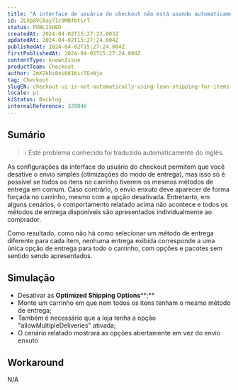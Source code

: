```yaml
---
title: "A interface de usuário do checkout não está usando automaticamente o 'envio enxuto' para itens sem métodos de envio comuns"
id: 2LXp8VCAay7Ic9MBfbtirT
status: PUBLISHED
createdAt: 2024-04-02T15:27:23.003Z
updatedAt: 2024-04-02T15:27:24.004Z
publishedAt: 2024-04-02T15:27:24.004Z
firstPublishedAt: 2024-04-02T15:27:24.004Z
contentType: knownIssue
productTeam: Checkout
author: 2mXZkbi0oi061KicTExNjo
tag: Checkout
slugEN: checkout-ui-is-not-automatically-using-lean-shipping-for-items-with-no-common-shipping-methods
locale: pt
kiStatus: Backlog
internalReference: 329846
---
```


## Sumário

>ℹ️ Este problema conhecido foi traduzido automaticamente do inglês.


As configurações da interface do usuário do checkout permitem que você desative o envio simples (otimizações do modo de entrega), mas isso só é possível se todos os itens no carrinho tiverem os mesmos métodos de entrega em comum. Caso contrário, o envio enxuto deve aparecer de forma forçada no carrinho, mesmo com a opção desativada.
Entretanto, em alguns cenários, o comportamento relatado acima não acontece e todos os métodos de entrega disponíveis são apresentados individualmente ao comprador.

Como resultado, como não há como selecionar um método de entrega diferente para cada item, nenhuma entrega exibida corresponde a uma única opção de entrega para todo o carrinho, com opções e pacotes sem sentido sendo apresentados.

## Simulação



- Desativar as **Optimized Shipping Options****;**
- Monte um carrinho em que nem todos os itens tenham o mesmo método de entrega;
- Também é necessário que a loja tenha a opção "allowMultipleDeliveries" ativada;
- O cenário relatado mostrará as opções abertamente em vez do envio enxuto

## Workaround


N/A




